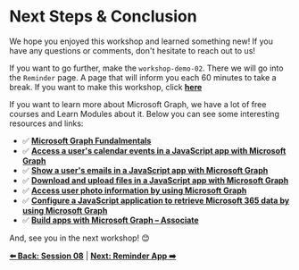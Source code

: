 # Next Steps & Conclusion

We hope you enjoyed this workshop and learned something new! If you have any questions or comments, don't hesitate to reach out to us!

If you want to go further, make the `workshop-demo-02`. There we will go into the `Reminder` page. A page that will inform you each 60 minutes to take a break. If you want to make this workshop, click **[here](../workshop-demo-02/01-intro.md)**

If you want to learn more about Microsoft Graph, we have a lot of free courses and Learn Modules about it. Below you can see some interesting resources and links:

- ✅ **[Microsoft Graph Fundalmentals](https://learn.microsoft.com/en-us/training/paths/m365-msgraph-fundamentals/)** 
- ✅ **[Access a user's calendar events in a JavaScript app with Microsoft Graph](https://learn.microsoft.com/en-us/training/modules/msgraph-access-user-events/)** 
- ✅ **[Show a user's emails in a JavaScript app with Microsoft Graph](https://learn.microsoft.com/en-us/training/modules/msgraph-show-user-emails/)** 
- ✅ **[Download and upload files in a JavaScript app with Microsoft Graph](https://learn.microsoft.com/en-us/training/modules/msgraph-manage-files/)** 
- ✅ **[Access user photo information by using Microsoft Graph](https://learn.microsoft.com/en-us/training/modules/msgraph-user-photo-information/)** 
- ✅ **[Configure a JavaScript application to retrieve Microsoft 365 data by using Microsoft Graph](https://learn.microsoft.com/en-us/training/modules/msgraph-javascript-app/)** 
- ✅ **[Build apps with Microsoft Graph – Associate](https://learn.microsoft.com/en-us/training/paths/m365-msgraph-associate/)**

And, see you in the next workshop! 😊

**[⬅️ Back: Session 08](./08-session.md)**
| **[Next: Reminder App ➡️](../workshop-demo-02/01-intro.md)**




